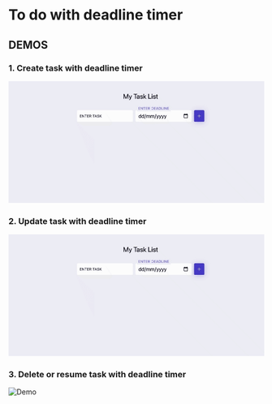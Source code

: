 # To do with deadline timer

## DEMOS

### 1. Create task with deadline timer

![Demo](create_task.gif)

### 2. Update task with deadline timer

![Demo](edit.gif)

### 3. Delete or resume task with deadline timer

![Demo](delete_or_resume.gif)
